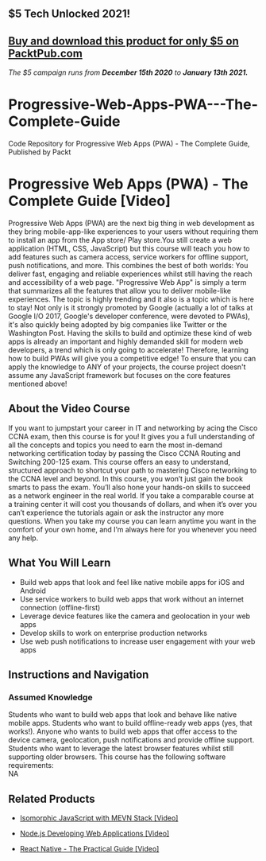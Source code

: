 ## $5 Tech Unlocked 2021!
[Buy and download this product for only $5 on PacktPub.com](https://www.packtpub.com/)
-----
*The $5 campaign         runs from __December 15th 2020__ to __January 13th 2021.__*

# Progressive-Web-Apps-PWA---The-Complete-Guide
Code Repository for Progressive Web Apps (PWA) - The Complete Guide, Published by Packt
# Progressive Web Apps (PWA) - The Complete Guide [Video]
Progressive Web Apps (PWA) are the next big thing in web development as they bring mobile-app-like experiences to your users without requiring them to install an app from the App store/ Play store.You still create a web application (HTML, CSS, JavaScript) but this course will teach you how to add features such as camera access, service workers for offline support, push notifications, and more. This combines the best of both worlds: You deliver fast, engaging and reliable experiences whilst still having the reach and accessibility of a web page. "Progressive Web App" is simply a term that summarizes all the features that allow you to deliver mobile-like experiences. The topic is highly trending and it also is a topic which is here to stay! Not only is it strongly promoted by Google (actually a lot of talks at Google I/O 2017, Google's developer conference, were devoted to PWAs), it's also quickly being adopted by big companies like Twitter or the Washington Post. Having the skills to build and optimize these kind of web apps is already an important and highly demanded skill for modern web developers, a trend which is only going to accelerate! Therefore, learning how to build PWAs will give you a competitive edge! To ensure that you can apply the knowledge to ANY of your projects, the course project doesn't assume any JavaScript framework but focuses on the core features mentioned above!
## About the Video Course
If you want to jumpstart your career in IT and networking by acing the Cisco CCNA exam, then this course is for you! It gives you a full understanding of all the concepts and topics you need to earn the most in-demand networking certification today by passing the Cisco CCNA Routing and Switching 200-125 exam. This course offers an easy to understand, structured approach to shortcut your path to mastering Cisco networking to the CCNA level and beyond. In this course, you won’t just gain the book smarts to pass the exam. You’ll also hone your hands-on skills to succeed as a network engineer in the real world. If you take a comparable course at a training center it will cost you thousands of dollars, and when it’s over you can’t experience the tutorials again or ask the instructor any more questions. When you take my course you can learn anytime you want in the comfort of your own home, and I’m always here for you whenever you need any help.
<H2>What You Will Learn</H2>
<DIV class=book-info-will-learn-text>
<UL>
<LI>Build web apps that look and feel like native mobile apps for iOS and Android
<LI>Use service workers to build web apps that work without an internet connection (offline-first)
<LI>Leverage device features like the camera and geolocation in your web apps
<LI>Develop skills to work on enterprise production networks
<LI>Use web push notifications to increase user engagement with your web apps</LI></UL></DIV>

## Instructions and Navigation
### Assumed Knowledge
Students who want to build web apps that look and behave like native mobile apps. Students who want to build offline-ready web apps (yes, that works!). Anyone who wants to build web apps that offer access to the device camera, geolocation, push notifications and provide offline support. Students who want to leverage the latest browser features whilst still supporting older browsers.
This course has the following software requirements:<br/>
NA

## Related Products
* [Isomorphic JavaScript with MEVN Stack [Video]](https://www.packtpub.com/web-development/isomorphic-javascript-mevn-stack-video)

* [Node.js Developing Web Applications [Video]](https://www.packtpub.com/web-development/nodejs-developing-web-applications-video)

* [React Native - The Practical Guide [Video]](https://www.packtpub.com/web-development/react-native-practical-guide-video)
